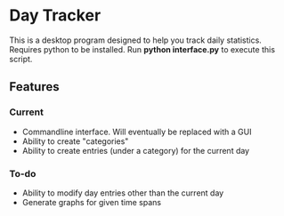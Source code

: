 # Day Tracker
This is a desktop program designed to help you track daily statistics. Requires python to be installed. Run **python interface.py** to execute this script.

## Features
### Current
 * Commandline interface. Will eventually be replaced with a GUI
 * Ability to create "categories"
 * Ability to create entries (under a category) for the current day

### To-do
 * Ability to modify day entries other than the current day
 * Generate graphs for given time spans
